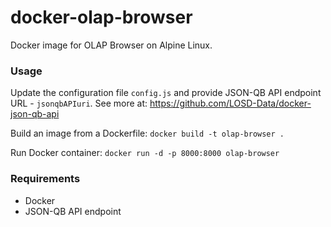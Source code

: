 # docker-olap-browser
Docker image for OLAP Browser on Alpine Linux.

### Usage
Update the configuration file ```config.js``` and provide JSON-QB API endpoint URL - ```jsonqbAPIuri```. See more at: https://github.com/LOSD-Data/docker-json-qb-api

Build an image from a Dockerfile:
```docker build -t olap-browser .```

Run Docker container:
```docker run -d -p 8000:8000 olap-browser```

### Requirements
 - Docker 
 - JSON-QB API endpoint